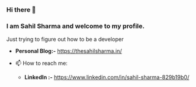 ### Hi there 👋 
### I am Sahil Sharma and welcome to my profile.

<!--
**sharma-sahil/sharma-sahil** is a ✨ _special_ ✨ repository because its `README.md` (this file) appears on your GitHub profile.

Here are some ideas to get you started:

- 🔭 I’m currently working on ...
- 🌱 I’m currently learning ...
- 👯 I’m looking to collaborate on ...
- 🤔 I’m looking for help with ...
- 💬 Ask me about ...
- 📫 How to reach me: ...
- 😄 Pronouns: ...
- ⚡ Fun fact: ...
-->

Just trying to figure out how to be a developer

- **Personal Blog:-** https://thesahilsharma.in/ 

- 📫 How to reach me:
  - **LinkedIn :-** https://www.linkedin.com/in/sahil-sharma-829b19b0/
